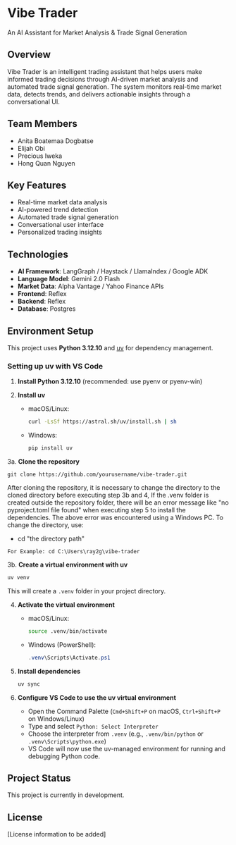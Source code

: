 # Vibe Trader

An AI Assistant for Market Analysis & Trade Signal Generation

## Overview

Vibe Trader is an intelligent trading assistant that helps users make informed trading decisions through AI-driven market analysis and automated trade signal generation. The system monitors real-time market data, detects trends, and delivers actionable insights through a conversational UI.

## Team Members

- Anita Boatemaa Dogbatse
- Elijah Obi
- Precious Iweka
- Hong Quan Nguyen

## Key Features

- Real-time market data analysis
- AI-powered trend detection
- Automated trade signal generation
- Conversational user interface
- Personalized trading insights

## Technologies

- **AI Framework**: LangGraph / Haystack / LlamaIndex / Google ADK
- **Language Model**: Gemini 2.0 Flash
- **Market Data**: Alpha Vantage / Yahoo Finance APIs
- **Frontend**: Reflex
- **Backend**: Reflex
- **Database**: Postgres

## Environment Setup

This project uses **Python 3.12.10** and [uv](https://github.com/astral-sh/uv) for dependency management.

### Setting up uv with VS Code

1. **Install Python 3.12.10** (recommended: use pyenv or pyenv-win)

2. **Install uv**
   - macOS/Linux:
     ```sh
     curl -LsSf https://astral.sh/uv/install.sh | sh
     ```
   - Windows:
     ```powershell
     pip install uv
     ```

3a. **Clone the repository**
```
git clone https://github.com/yourusername/vibe-trader.git
```
After cloning the repository, it is necessary to change the directory to the cloned directory before executing step 3b and 4, 
If the .venv folder is created outside the repository folder, there will be an error message like "no pyproject.toml file found" when executing step 5 to install the dependencies.
The above error was encountered using a Windows PC. To change the directory, use: 
- cd "the directory path"
```
For Example: cd C:\Users\ray2g\vibe-trader
```

3b. **Create a virtual environment with uv**
   ```sh
   uv venv
   ```
   This will create a `.venv` folder in your project directory.
   
4. **Activate the virtual environment**
   - macOS/Linux:
     ```sh
     source .venv/bin/activate
     ```
   - Windows (PowerShell):
     ```powershell
     .venv\Scripts\Activate.ps1
     ```
     
5. **Install dependencies**
   ```sh
   uv sync
   ```
   
6. **Configure VS Code to use the uv virtual environment**
   - Open the Command Palette (`Cmd+Shift+P` on macOS, `Ctrl+Shift+P` on Windows/Linux)
   - Type and select `Python: Select Interpreter`
   - Choose the interpreter from `.venv` (e.g., `.venv/bin/python` or `.venv\Scripts\python.exe`)
   - VS Code will now use the uv-managed environment for running and debugging Python code.


## Project Status

This project is currently in development.

## License

[License information to be added]
